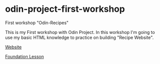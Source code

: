 # odin-project-first-workshop
First workshop "Odin-Recipes"

This is my First workshop with Odin Project. In this workshop I'm going to use my basic HTML knowledge to practice on building "Recipe Website".

<a href="github link">Website</a>

<a href="https://www.theodinproject.com/lessons/foundations-recipes">Foundation Lesson</a>
